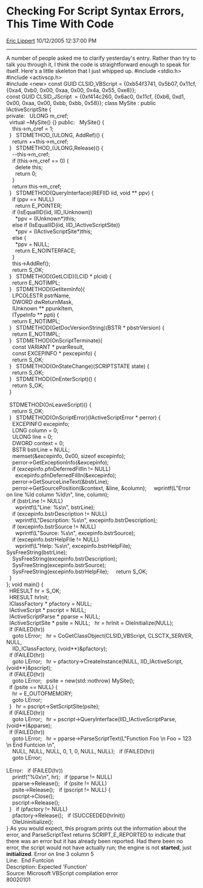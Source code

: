 <div id="page">

# Checking For Script Syntax Errors, This Time With Code

[Eric Lippert](https://social.msdn.microsoft.com/profile/Eric%20Lippert) 10/12/2005 12:37:00 PM

-----

<div id="content">

A number of people asked me to clarify yesterday's entry. Rather than try to talk you through it, I think the code is straightforward enough to speak for itself. Here's a little skeleton that I just whipped up. \#include \<stdio.h\>  
\#include \<activscp.h\>  
\#include \<new\> const GUID CLSID\_VBScript = {0xb54f3741, 0x5b07, 0x11cf, {0xa4, 0xb0, 0x00, 0xaa, 0x00, 0x4a, 0x55, 0xe8}};  
const GUID CLSID\_JScript  = {0xf414c260, 0x6ac0, 0x11cf, {0xb6, 0xd1, 0x00, 0xaa, 0x00, 0xbb, 0xbb, 0x58}}; class MySite : public IActiveScriptSite {  
private:   ULONG m\_cref;  
  virtual \~MySite() {} public:   MySite() {  
    this-\>m\_cref = 1;  
  }   STDMETHOD\_(ULONG, AddRef)() {  
    return ++this-\>m\_cref;  
  }   STDMETHOD\_(ULONG,Release)() {  
    --this-\>m\_cref;  
    if (this-\>m\_cref == 0) {  
      delete this;  
      return 0;  
    }  
    return this-\>m\_cref;  
  }   STDMETHOD(QueryInterface)(REFIID iid, void \*\* ppv) {  
    if (ppv == NULL)  
      return E\_POINTER;  
    if (IsEqualIID(iid, IID\_IUnknown))  
      \*ppv = (IUnknown\*)this;  
    else if (IsEqualIID(iid, IID\_IActiveScriptSite))  
      \*ppv = (IActiveScriptSite\*)this;  
    else {  
      \*ppv = NULL;  
      return E\_NOINTERFACE;  
    }  
    this-\>AddRef();  
    return S\_OK;  
  }   STDMETHOD(GetLCID)(LCID \* plcid) {  
    return E\_NOTIMPL;  
  }   STDMETHOD(GetItemInfo)(  
    LPCOLESTR pstrName,  
    DWORD dwReturnMask,  
    IUnknown \*\* ppunkItem,  
    ITypeInfo \*\* ppti) {  
    return E\_NOTIMPL;  
  }   STDMETHOD(GetDocVersionString)(BSTR \* pbstrVersion) {  
    return E\_NOTIMPL;  
  }   STDMETHOD(OnScriptTerminate)(  
    const VARIANT \* pvarResult,  
    const EXCEPINFO \* pexcepinfo) {  
    return S\_OK;  
  }   STDMETHOD(OnStateChange)(SCRIPTSTATE state) {  
    return S\_OK;  
  }   STDMETHOD(OnEnterScript)() {  
    return S\_OK;  
  }  
   
  STDMETHOD(OnLeaveScript)() {  
    return S\_OK;  
  }   STDMETHOD(OnScriptError)(IActiveScriptError \* perror) {  
    EXCEPINFO excepinfo;  
    LONG column = 0;  
    ULONG line = 0;  
    DWORD context = 0;  
    BSTR bstrLine = NULL;  
    memset(\&excepinfo, 0x00, sizeof excepinfo);  
    perror-\>GetExceptionInfo(\&excepinfo);  
    if (excepinfo.pfnDeferredFillIn \!= NULL)  
      excepinfo.pfnDeferredFillIn(\&excepinfo);  
    perror-\>GetSourceLineText(\&bstrLine);  
    perror-\>GetSourcePosition(\&context, \&line, \&column);     wprintf(L"Error on line %ld column %ld\\n", line, column);  
    if (bstrLine \!= NULL)  
      wprintf(L"Line: %s\\n", bstrLine);  
    if (excepinfo.bstrDescription \!= NULL)  
      wprintf(L"Description: %s\\n", excepinfo.bstrDescription);  
    if (excepinfo.bstrSource \!= NULL)  
      wprintf(L"Source: %s\\n", excepinfo.bstrSource);  
    if (excepinfo.bstrHelpFile \!= NULL)  
      wprintf(L"Help: %s\\n", excepinfo.bstrHelpFile);     SysFreeString(bstrLine);  
    SysFreeString(excepinfo.bstrDescription);  
    SysFreeString(excepinfo.bstrSource);  
    SysFreeString(excepinfo.bstrHelpFile);     return S\_OK;  
  }  
}; void main() {  
  HRESULT hr = S\_OK;  
  HRESULT hrInit;  
  IClassFactory \* pfactory = NULL;  
  IActiveScript \* pscript = NULL;  
  IActiveScriptParse \* pparse = NULL;  
  IActiveScriptSite \* psite = NULL;   hr = hrInit = OleInitialize(NULL);  
  if (FAILED(hr))  
    goto LError;   hr = CoGetClassObject(CLSID\_VBScript, CLSCTX\_SERVER, NULL,  
    IID\_IClassFactory, (void\*\*)\&pfactory);  
  if (FAILED(hr))  
    goto LError;   hr = pfactory-\>CreateInstance(NULL, IID\_IActiveScript, (void\*\*)\&pscript);  
  if (FAILED(hr))  
    goto LError;   psite = new(std::nothrow) MySite();  
  if (psite == NULL) {  
    hr = E\_OUTOFMEMORY;  
    goto LError;  
  }   hr = pscript-\>SetScriptSite(psite);  
  if (FAILED(hr))  
    goto LError;   hr = pscript-\>QueryInterface(IID\_IActiveScriptParse, (void\*\*)\&pparse);  
  if (FAILED(hr))  
    goto LError;   hr = pparse-\>ParseScriptText(L"Function Foo \\n Foo = 123 \\n End Funtcion \\n",  
    NULL, NULL, NULL, 0, 1, 0, NULL, NULL);   if (FAILED(hr))  
    goto LError;  
   
LError:   if (FAILED(hr))  
    printf("%0x\\n", hr);   if (pparse \!= NULL)  
    pparse-\>Release();   if (psite \!= NULL)  
    psite-\>Release();   if (pscript \!= NULL) {  
    pscript-\>Close();  
    pscript-\>Release();  
  }   if (pfactory \!= NULL)  
    pfactory-\>Release();   if (SUCCEEDED(hrInit))  
    OleUninitialize();  
} As you would expect, this program prints out the information about the error, and ParseScriptText returns SCRIPT\_E\_REPORTED to indicate that there was an error but it has already been reported. Had there been no error, the script would not have actually run; the engine is not **started**, just **initialized**. Error on line 3 column 5  
Line:  End Funtcion  
Description: Expected 'Function'  
Source: Microsoft VBScript compilation error  
80020101

</div>

</div>

